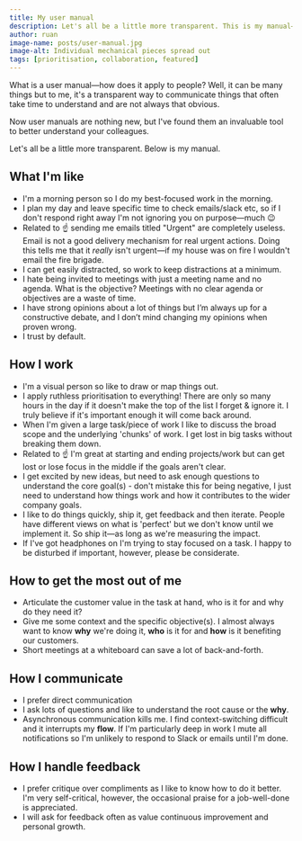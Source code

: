 ```yaml
---
title: My user manual
description: Let's all be a little more transparent. This is my manual—how I work, how to get the best out of me, how I communicate and how I handle feedback.
author: ruan
image-name: posts/user-manual.jpg
image-alt: Individual mechanical pieces spread out
tags: [prioritisation, collaboration, featured]
---
```


What is a user manual—how does it apply to people? Well, it can be many things but to me, it's a transparent way to communicate things that often take time to understand and are not always that obvious.

Now user manuals are nothing new, but I've found them an invaluable tool to better understand your colleagues.

Let's all be a little more transparent. Below is my manual.

## What I'm like

- I'm a morning person so I do my best-focused work in the morning.
- I plan my day and leave specific time to check emails/slack etc, so if I don't respond right away I'm not ignoring you on purpose—much 😉
- Related to ☝️ sending me emails titled "Urgent" are completely useless. Email is not a good delivery mechanism for real urgent actions. Doing this tells me that it _really_ isn't urgent—if my house was on fire I wouldn't email the fire brigade.
- I can get easily distracted, so work to keep distractions at a minimum.
- I hate being invited to meetings with just a meeting name and no agenda. What is the objective? Meetings with no clear agenda or objectives are a waste of time.
- I have strong opinions about a lot of things but I’m always up for a constructive debate, and I don’t mind changing my opinions when proven wrong.
- I trust by default.

## How I work

- I'm a visual person so like to draw or map things out.
- I apply ruthless prioritisation to everything! There are only so many hours in the day if it doesn't make the top of the list I forget & ignore it. I truly believe if it's important enough it will come back around.
- When I'm given a large task/piece of work I like to discuss the broad scope and the underlying 'chunks' of work. I get lost in big tasks without breaking them down.
- Related to ☝️ I'm great at starting and ending projects/work but can get lost or lose focus in the middle if the goals aren't clear.
- I get excited by new ideas, but need to ask enough questions to understand the core goal(s) - don't mistake this for being negative, I just need to understand how things work and how it contributes to the wider company goals.
- I like to do things quickly, ship it, get feedback and then iterate. People have different views on what is 'perfect' but we don't know until we implement it. So ship it—as long as we're measuring the impact.
- If I've got headphones on I'm trying to stay focused on a task. I happy to be disturbed if important, however, please be considerate.

## How to get the most out of me

- Articulate the customer value in the task at hand, who is it for and why do they need it?
- Give me some context and the specific objective(s). I almost always want to know **why** we're doing it, **who** is it for and **how** is it benefiting our customers.
- Short meetings at a whiteboard can save a lot of back-and-forth.

## How I communicate

- I prefer direct communication
- I ask lots of questions and like to understand the root cause or the **why**.
- Asynchronous communication kills me. I find context-switching difficult and it interrupts my **flow**. If I'm particularly deep in work I mute all notifications so I'm unlikely to respond to Slack or emails until I'm done.

## How I handle feedback

- I prefer critique over compliments as I like to know how to do it better. I'm very self-critical, however, the occasional praise for a job-well-done is appreciated.
- I will ask for feedback often as value continuous improvement and personal growth.

